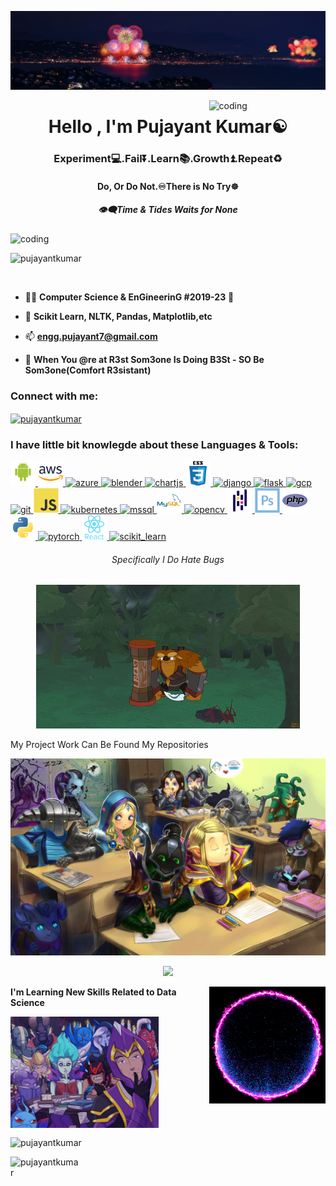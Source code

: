 ![logo](https://github.com/Pujayantkumar/Pujayantkumar/blob/main/1658329862060.jpeg)

<img align="right" alt="coding" width="37%" src="https://github.com/Pujayantkumar/Pujayantkumar/blob/main/juggernaut.gif"/>

<h1 align="center">Hello , I'm Pujayant Kumar☯</h1>
<h3 align="center">Experiment💻.Fail⏬.Learn📚.Growth⏫.Repeat♻</h3>
<h4 align="center">Do, Or Do Not.♾There is No Try☸</h4>
<h5 align="center">👁‍🗨Time & Tides Waits for None</h5>

<p align="left"><img alt="coding" width="40%" src="https://img.etimg.com/thumb/msid-84146083,width-1015,height-761,imgsize-638053,resizemode-8/prime/technology-and-startups/booting-up-developer-economy-how-tech-startups-are-helping-coders-build-and-test-software-faster.jpg"></p>

<p align="left"> <img src="https://komarev.com/ghpvc/?username=pujayantkumar&label=Profile%20views&color=0e75b6&style=flat" alt="pujayantkumar" /> </p>

<p align="left"> <a href="https://twitter.com/" target="blank"><img src="https://img.shields.io/twitter/follow/?logo=twitter&style=for-the-badge" alt="" /></a> </p>

- 👨‍🎓 **Computer Science & EnGineerinG #2019-23** 📝

- 💬 **Scikit Learn, NLTK, Pandas, Matplotlib,etc**

- 📫 **engg.pujayant7@gmail.com**

- 🎲 **When You @re at R3st Som3one Is Doing B3St - SO Be Som3one(Comfort R3sistant)**

<p align="right"><alt="coding" width="222" src="https://github.com/Pujayantkumar/Pujayantkumar/blob/main/circle%20ball%20dota.gif"></p>


  
<h3 align="left">Connect with me:</h3>
<p align="left">
<a href="https://linkedin.com/in/pujayantkumar" target="blank"><img align="center"src="https://raw.githubusercontent.com/rahuldkjain/github-profile-readme-generator/master/src/images/icons/Social/linked-in-alt.svg" alt="pujayantkumar" height="30" width="40" /></a>
</p>

<h3 align="left">I have little bit knowlegde about these Languages & Tools:</h3>
<p align="left"> <a href="https://developer.android.com" target="_blank" rel="noreferrer"> <img src="https://raw.githubusercontent.com/devicons/devicon/master/icons/android/android-original-wordmark.svg" alt="android" width="40" height="40"/> </a> <a href="https://aws.amazon.com" target="_blank" rel="noreferrer"> <img src="https://raw.githubusercontent.com/devicons/devicon/master/icons/amazonwebservices/amazonwebservices-original-wordmark.svg" alt="aws" width="40" height="40"/> </a> <a href="https://azure.microsoft.com/en-in/" target="_blank" rel="noreferrer"> <img src="https://www.vectorlogo.zone/logos/microsoft_azure/microsoft_azure-icon.svg" alt="azure" width="40" height="40"/> </a> <a href="https://www.blender.org/" target="_blank" rel="noreferrer"> <img src="https://download.blender.org/branding/community/blender_community_badge_white.svg" alt="blender" width="40" height="40"/> </a> <a href="https://www.chartjs.org" target="_blank" rel="noreferrer"> <img src="https://www.chartjs.org/media/logo-title.svg" alt="chartjs" width="40" height="40"/> </a> <a href="https://www.w3schools.com/css/" target="_blank" rel="noreferrer"> <img src="https://raw.githubusercontent.com/devicons/devicon/master/icons/css3/css3-original-wordmark.svg" alt="css3" width="40" height="40"/> </a> <a href="https://www.djangoproject.com/" target="_blank" rel="noreferrer"> <img src="https://cdn.worldvectorlogo.com/logos/django.svg" alt="django" width="40" height="40"/> </a> <a href="https://flask.palletsprojects.com/" target="_blank" rel="noreferrer"> <img src="https://www.vectorlogo.zone/logos/pocoo_flask/pocoo_flask-icon.svg" alt="flask" width="40" height="40"/> </a> <a href="https://cloud.google.com" target="_blank" rel="noreferrer"> <img src="https://www.vectorlogo.zone/logos/google_cloud/google_cloud-icon.svg" alt="gcp" width="40" height="40"/> </a> <a href="https://git-scm.com/" target="_blank" rel="noreferrer"> <img src="https://www.vectorlogo.zone/logos/git-scm/git-scm-icon.svg" alt="git" width="40" height="40"/> </a> <a href="https://developer.mozilla.org/en-US/docs/Web/JavaScript" target="_blank" rel="noreferrer"> <img src="https://raw.githubusercontent.com/devicons/devicon/master/icons/javascript/javascript-original.svg" alt="javascript" width="40" height="40"/> </a> <a href="https://kubernetes.io" target="_blank" rel="noreferrer"> <img src="https://www.vectorlogo.zone/logos/kubernetes/kubernetes-icon.svg" alt="kubernetes" width="40" height="40"/> </a> <a href="https://www.microsoft.com/en-us/sql-server" target="_blank" rel="noreferrer"> <img src="https://www.svgrepo.com/show/303229/microsoft-sql-server-logo.svg" alt="mssql" width="40" height="40"/> </a> <a href="https://www.mysql.com/" target="_blank" rel="noreferrer"> <img src="https://raw.githubusercontent.com/devicons/devicon/master/icons/mysql/mysql-original-wordmark.svg" alt="mysql" width="40" height="40"/> </a> <a href="https://opencv.org/" target="_blank" rel="noreferrer"> <img src="https://www.vectorlogo.zone/logos/opencv/opencv-icon.svg" alt="opencv" width="40" height="40"/> </a> <a href="https://pandas.pydata.org/" target="_blank" rel="noreferrer"> <img src="https://raw.githubusercontent.com/devicons/devicon/2ae2a900d2f041da66e950e4d48052658d850630/icons/pandas/pandas-original.svg" alt="pandas" width="40" height="40"/> </a> <a href="https://www.photoshop.com/en" target="_blank" rel="noreferrer"> <img src="https://raw.githubusercontent.com/devicons/devicon/master/icons/photoshop/photoshop-line.svg" alt="photoshop" width="40" height="40"/> </a> <a href="https://www.php.net" target="_blank" rel="noreferrer"> <img src="https://raw.githubusercontent.com/devicons/devicon/master/icons/php/php-original.svg" alt="php" width="40" height="40"/> </a> <a href="https://www.python.org" target="_blank" rel="noreferrer"> <img src="https://raw.githubusercontent.com/devicons/devicon/master/icons/python/python-original.svg" alt="python" width="40" height="40"/> </a> <a href="https://pytorch.org/" target="_blank" rel="noreferrer"> <img src="https://www.vectorlogo.zone/logos/pytorch/pytorch-icon.svg" alt="pytorch" width="40" height="40"/> </a> <a href="https://reactjs.org/" target="_blank" rel="noreferrer"> <img src="https://raw.githubusercontent.com/devicons/devicon/master/icons/react/react-original-wordmark.svg" alt="react" width="40" height="40"/> </a> <a href="https://scikit-learn.org/" target="_blank" rel="noreferrer"> <img src="https://upload.wikimedia.org/wikipedia/commons/0/05/Scikit_learn_logo_small.svg" alt="scikit_learn" width="40" height="40"/> </a> <a>


  
  
<p><h6 align="center">Specifically I Do Hate Bugs</h6></p>
 
 <p align="center" width="50%"><img src="https://github.com/Pujayantkumar/Pujayantkumar/blob/main/earth%20shaker%20dota.gif"></p>
 
<p><h7 align="center">My Project Work Can Be Found My Repositories</h7></p>

 <p align="center" width="47%"><img src="https://github.com/Pujayantkumar/Pujayantkumar/blob/main/1659778815_wallpapersdota2.com-261.jpg"></p>
 
<p align="center" width="47%"> <img src="https://github-readme-stats.vercel.app/api?username=pujayantkumar&show_icons=true&theme=radical"></p>
 
 <img align="right" alt="coding" width="37%" src="https://github.com/Pujayantkumar/Pujayantkumar/blob/main/circle%20ball%20dota.gif"/>

 **I'm Learning New Skills Related to Data Science**
 
<img align="center" width="47%" src="https://github.com/Pujayantkumar/Pujayantkumar/blob/main/1660814237_image%20(4).jpg">
 
<p><img align="center" width="47%" src="https://github-readme-streak-stats.herokuapp.com/?user=pujayantkumar&" alt="pujayantkumar" /></p>
  
 <p><img align="left" width="22%" src="https://github-readme-stats.vercel.app/api/top-langs?username=pujayantkumar&show_icons=true&locale=en&layout=compact" alt="pujayantkumar" /></p>


